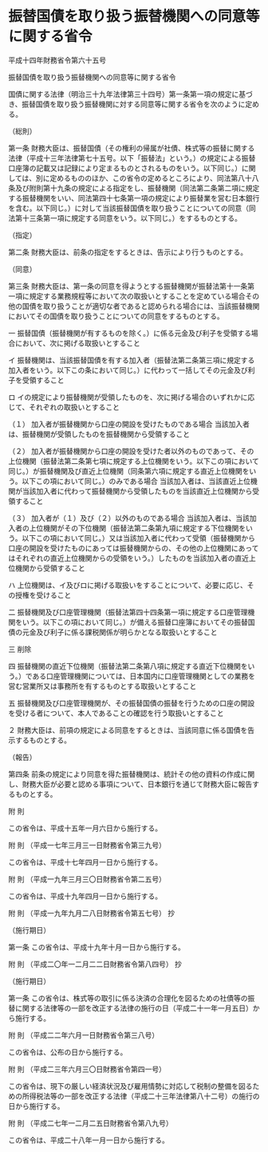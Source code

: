 # 振替国債を取り扱う振替機関への同意等に関する省令

平成十四年財務省令第六十五号

振替国債を取り扱う振替機関への同意等に関する省令

国債に関する法律（明治三十九年法律第三十四号）第一条第一項の規定に基づき、振替国債を取り扱う振替機関に対する同意等に関する省令を次のように定める。

（総則）

第一条 財務大臣は、振替国債（その権利の帰属が社債、株式等の振替に関する法律（平成十三年法律第七十五号。以下「振替法」という。）の規定による振替口座簿の記載又は記録により定まるものとされるものをいう。以下同じ。）に関しては、別に定めるもののほか、この省令の定めるところにより、同法第八十八条及び附則第十九条の規定による指定をし、振替機関（同法第二条第二項に規定する振替機関をいい、同法第四十七条第一項の規定により振替業を営む日本銀行を含む。以下同じ。）に対して当該振替国債を取り扱うことについての同意（同法第十三条第一項に規定する同意をいう。以下同じ。）をするものとする。

（指定）

第二条 財務大臣は、前条の指定をするときは、告示により行うものとする。

（同意）

第三条 財務大臣は、第一条の同意を得ようとする振替機関が振替法第十一条第一項に規定する業務規程等において次の取扱いとすることを定めている場合その他の国債を取り扱うことが適切な者であると認められる場合には、当該振替機関においてその国債を取り扱うことについての同意をするものとする。

一 振替国債（振替機関が有するものを除く。）に係る元金及び利子を受領する場合において、次に掲げる取扱いとすること

イ 振替機関は、当該振替国債を有する加入者（振替法第二条第三項に規定する加入者をいう。以下この条において同じ。）に代わって一括してその元金及び利子を受領すること

ロ イの規定により振替機関が受領したものを、次に掲げる場合のいずれかに応じて、それぞれの取扱いとすること

（１） 加入者が振替機関から口座の開設を受けたものである場合 当該加入者は、振替機関が受領したものを振替機関から受領すること

（２） 加入者が振替機関から口座の開設を受けた者以外のものであって、その上位機関（振替法第二条第七項に規定する上位機関をいう。以下この項において同じ。）が振替機関及び直近上位機関（同条第六項に規定する直近上位機関をいう。以下この項において同じ。）のみである場合 当該加入者は、当該直近上位機関が当該加入者に代わって振替機関から受領したものを当該直近上位機関から受領すること

（３） 加入者が（１）及び（２）以外のものである場合 当該加入者は、当該加入者の上位機関がその下位機関（振替法第二条第九項に規定する下位機関をいう。以下この項において同じ。）又は当該加入者に代わって受領（振替機関から口座の開設を受けたものにあっては振替機関からの、その他の上位機関にあってはそれぞれの直近上位機関からの受領をいう。）したものを当該加入者の直近上位機関から受領すること

ハ 上位機関は、イ及びロに掲げる取扱いをすることについて、必要に応じ、その授権を受けること

二 振替機関及び口座管理機関（振替法第四十四条第一項に規定する口座管理機関をいう。以下この項において同じ。）が備える振替口座簿においてその振替国債の元金及び利子に係る課税関係が明らかとなる取扱いとすること

三 削除

四 振替機関の直近下位機関（振替法第二条第八項に規定する直近下位機関をいう。）である口座管理機関については、日本国内に口座管理機関としての業務を営む営業所又は事務所を有するものとする取扱いとすること

五 振替機関及び口座管理機関が、その振替国債の振替を行うための口座の開設を受ける者について、本人であることの確認を行う取扱いとすること

２ 財務大臣は、前項の規定による同意をするときは、当該同意に係る国債を告示するものとする。

（報告）

第四条 前条の規定により同意を得た振替機関は、統計その他の資料の作成に関し、財務大臣が必要と認める事項について、日本銀行を通じて財務大臣に報告するものとする。

附 則

この省令は、平成十五年一月六日から施行する。

附 則 （平成一七年三月三一日財務省令第三九号）

この省令は、平成十七年四月一日から施行する。

附 則 （平成一九年三月三〇日財務省令第二五号）

この省令は、平成十九年四月一日から施行する。

附 則 （平成一九年九月二八日財務省令第五七号） 抄

（施行期日）

第一条 この省令は、平成十九年十月一日から施行する。

附 則 （平成二〇年一二月二二日財務省令第八四号） 抄

（施行期日）

第一条 この省令は、株式等の取引に係る決済の合理化を図るための社債等の振替に関する法律等の一部を改正する法律の施行の日（平成二十一年一月五日）から施行する。

附 則 （平成二二年六月一日財務省令第三八号）

この省令は、公布の日から施行する。

附 則 （平成二三年六月三〇日財務省令第四一号）

この省令は、現下の厳しい経済状況及び雇用情勢に対応して税制の整備を図るための所得税法等の一部を改正する法律（平成二十三年法律第八十二号）の施行の日から施行する。

附 則 （平成二七年一二月二五日財務省令第八九号）

この省令は、平成二十八年一月一日から施行する。
